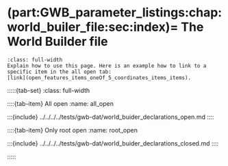 
(part:GWB_parameter_listings:chap:world_builer_file:sec:index)=
The World Builder file
======================


```{todo}
:class: full-width
Explain how to use this page. Here is an example how to link to a specific item in the all open tab:
[link](open_features_items_oneOf_5_coordinates_items_items).
```

:::::{tab-set}
:class: full-width

::::{tab-item} All open
:name: all_open

:::{include} ../../../../tests/gwb-dat/world_buider_declarations_open.md
::::

::::{tab-item} Only root open
:name: root_open

:::{include} ../../../../tests/gwb-dat/world_buider_declarations_closed.md
::::

:::::
